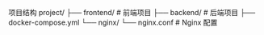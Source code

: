 项目结构
project/
├── frontend/ # 前端项目
├── backend/ # 后端项目
├── docker-compose.yml
└── nginx/
└── nginx.conf # Nginx 配置
